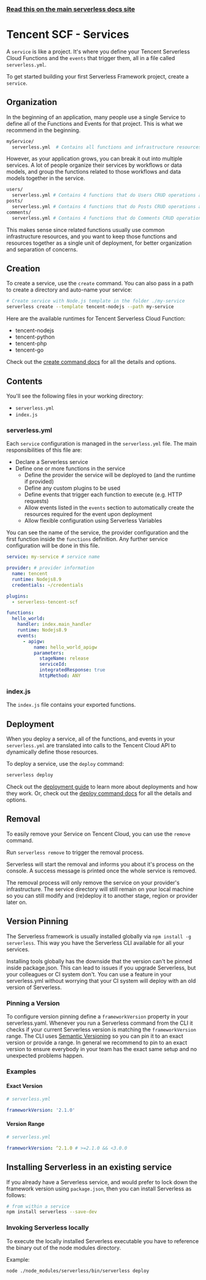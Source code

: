 <!--
title: Tencent Cloud - Serverless Cloud Function (SCF) Guide - Services | Serverless Framework
menuText: Services
menuOrder: 4
description: How to manage and configure Serverless services, which contain your Serverless Cloud Function, their events and resources.
layout: Doc
-->

<!-- DOCS-SITE-LINK:START automatically generated  -->

### [Read this on the main serverless docs site](https://www.serverless.com/framework/docs/providers/tencent/guide/services/)

<!-- DOCS-SITE-LINK:END -->

# Tencent SCF - Services

A `service` is like a project. It's where you define your Tencent Serverless Cloud Functions and the `events` that trigger them, all in a file called `serverless.yml`.

To get started building your first Serverless Framework project, create a `service`.

## Organization

In the beginning of an application, many people use a single Service to define all of the Functions and Events for that project. This is what we recommend in the beginning.

```bash
myService/
  serverless.yml  # Contains all functions and infrastructure resources
```

However, as your application grows, you can break it out into multiple services. A lot of people organize their services by workflows or data models, and group the functions related to those workflows and data models together in the service.

```bash
users/
  serverless.yml # Contains 4 functions that do Users CRUD operations and the Users database
posts/
  serverless.yml # Contains 4 functions that do Posts CRUD operations and the Posts database
comments/
  serverless.yml # Contains 4 functions that do Comments CRUD operations and the Comments database
```

This makes sense since related functions usually use common infrastructure resources, and you want to keep those functions and resources together as a single unit of deployment, for better organization and separation of concerns.

## Creation

To create a service, use the `create` command. You can also pass in a path to create a directory and auto-name your service:

```bash
# Create service with Node.js template in the folder ./my-service
serverless create --template tencent-nodejs --path my-service
```

Here are the available runtimes for Tencent Serverless Cloud Function:

- tencent-nodejs
- tencent-python
- tencent-php
- tencent-go

Check out the [create command docs](../cli-reference/create) for all the details and options.

## Contents

You'll see the following files in your working directory:

- `serverless.yml`
- `index.js`

### serverless.yml

Each `service` configuration is managed in the `serverless.yml` file. The main responsibilities of this file are:

- Declare a Serverless service
- Define one or more functions in the service
  - Define the provider the service will be deployed to (and the runtime if provided)
  - Define any custom plugins to be used
  - Define events that trigger each function to execute (e.g. HTTP requests)
  - Allow events listed in the `events` section to automatically create the resources required for the event upon deployment
  - Allow flexible configuration using Serverless Variables

You can see the name of the service, the provider configuration and the first function inside the `functions` definition. Any further service configuration will be done in this file.

```yaml
service: my-service # service name

provider: # provider information
  name: tencent
  runtime: Nodejs8.9
  credentials: ~/credentials

plugins:
  - serverless-tencent-scf

functions:
  hello_world:
    handler: index.main_handler
    runtime: Nodejs8.9
    events:
      - apigw:
          name: hello_world_apigw
          parameters:
            stageName: release
            serviceId:
            integratedResponse: true
            httpMethod: ANY
```

### index.js

The `index.js` file contains your exported functions.

## Deployment

When you deploy a service, all of the functions, and events in your `serverless.yml` are translated into calls to the Tencent Cloud API to dynamically define those resources.

To deploy a service, use the `deploy` command:

```bash
serverless deploy
```

Check out the [deployment guide](./deploying.md) to learn more about deployments and how they work. Or, check out the [deploy command docs](../cli-reference/deploy.md) for all the details and options.

## Removal

To easily remove your Service on Tencent Cloud, you can use the `remove` command.

Run `serverless remove` to trigger the removal process.

Serverless will start the removal and informs you about it's process on the console. A success message is printed once the whole service is removed.

The removal process will only remove the service on your provider's infrastructure. The service directory will still remain on your local machine so you can still modify and (re)deploy it to another stage, region or provider later on.

## Version Pinning

The Serverless framework is usually installed globally via `npm install -g serverless`. This way you have the Serverless CLI available for all your services.

Installing tools globally has the downside that the version can't be pinned inside package.json. This can lead to issues if you upgrade Serverless, but your colleagues or CI system don't. You can use a feature in your serverless.yml without worrying that your CI system will deploy with an old version of Serverless.

### Pinning a Version

To configure version pinning define a `frameworkVersion` property in your serverless.yaml. Whenever you run a Serverless command from the CLI it checks if your current Serverless version is matching the `frameworkVersion` range. The CLI uses [Semantic Versioning](http://semver.org/) so you can pin it to an exact version or provide a range. In general we recommend to pin to an exact version to ensure everybody in your team has the exact same setup and no unexpected problems happen.

### Examples

#### Exact Version

```yml
# serverless.yml

frameworkVersion: '2.1.0'
```

#### Version Range

```yml
# serverless.yml

frameworkVersion: ^2.1.0 # >=2.1.0 && <3.0.0
```

## Installing Serverless in an existing service

If you already have a Serverless service, and would prefer to lock down the framework version using `package.json`, then you can install Serverless as follows:

```bash
# from within a service
npm install serverless --save-dev
```

### Invoking Serverless locally

To execute the locally installed Serverless executable you have to reference the binary out of the node modules directory.

Example:

```
node ./node_modules/serverless/bin/serverless deploy
```

